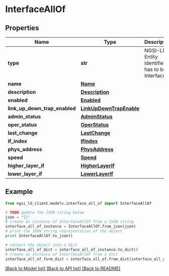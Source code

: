 # InterfaceAllOf


## Properties
Name | Type | Description | Notes
------------ | ------------- | ------------- | -------------
**type** | **str** | NGSI-LD Entity identifier. It has to be Interface. | [optional] [default to 'Interface']
**name** | [**Name**](Name.md) |  | [optional] 
**description** | [**Description**](Description.md) |  | [optional] 
**enabled** | [**Enabled**](Enabled.md) |  | [optional] 
**link_up_down_trap_enabled** | [**LinkUpDownTrapEnable**](LinkUpDownTrapEnable.md) |  | [optional] 
**admin_status** | [**AdminStatus**](AdminStatus.md) |  | [optional] 
**oper_status** | [**OperStatus**](OperStatus.md) |  | [optional] 
**last_change** | [**LastChange**](LastChange.md) |  | [optional] 
**if_index** | [**IfIndex**](IfIndex.md) |  | [optional] 
**phys_address** | [**PhysAddress**](PhysAddress.md) |  | [optional] 
**speed** | [**Speed**](Speed.md) |  | [optional] 
**higher_layer_if** | [**HigherLayerIf**](HigherLayerIf.md) |  | [optional] 
**lower_layer_if** | [**LowerLayerIf**](LowerLayerIf.md) |  | [optional] 

## Example

```python
from ngsi_ld_client.models.interface_all_of import InterfaceAllOf

# TODO update the JSON string below
json = "{}"
# create an instance of InterfaceAllOf from a JSON string
interface_all_of_instance = InterfaceAllOf.from_json(json)
# print the JSON string representation of the object
print InterfaceAllOf.to_json()

# convert the object into a dict
interface_all_of_dict = interface_all_of_instance.to_dict()
# create an instance of InterfaceAllOf from a dict
interface_all_of_form_dict = interface_all_of.from_dict(interface_all_of_dict)
```
[[Back to Model list]](../README.md#documentation-for-models) [[Back to API list]](../README.md#documentation-for-api-endpoints) [[Back to README]](../README.md)


